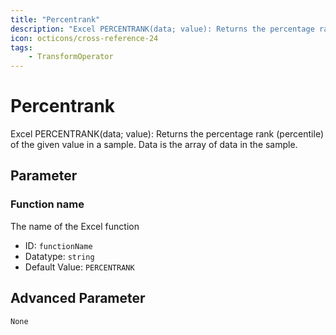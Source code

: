 ```yaml
---
title: "Percentrank"
description: "Excel PERCENTRANK(data; value): Returns the percentage rank (percentile) of the given value in a sample. Data is the array of data in the sample."
icon: octicons/cross-reference-24
tags: 
    - TransformOperator
---
```

# Percentrank
<!-- This file was generated - DO NOT CHANGE IT MANUALLY -->



Excel PERCENTRANK(data; value): Returns the percentage rank (percentile) of the given value in a sample. Data is the array of data in the sample.

## Parameter

### Function name

The name of the Excel function

- ID: `functionName`
- Datatype: `string`
- Default Value: `PERCENTRANK`





## Advanced Parameter

`None`